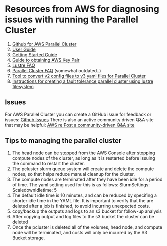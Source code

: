 # Resources from AWS for diagnosing issues with running the Parallel Cluster

1. <a href="https://github.com/aws/aws-parallelcluster">Github for AWS Parallel Cluster</a>
2. <a href="https://docs.aws.amazon.com/parallelcluster/latest/ug/what-is-aws-parallelcluster.html">User Guide</a>
3. <a href="https://docs.aws.amazon.com/parallelcluster/latest/ug/getting_started.html">Getting Started Guide</a>
4. <a href="https://docs.aws.amazon.com/AWSEC2/latest/UserGuide/ec2-key-pairs.html">Guide to obtaining AWS Key Pair</a>
5. <a href="https://aws.amazon.com/fsx/lustre/faqs/">Lustre FAQ</a>
6. <a href="https://aws.amazon.com/hpc/faqs/#AWS_ParallelCluster">Parallel Cluster FAQ</a> (somewhat outdated..)
7. <a href="https://docs.aws.amazon.com/parallelcluster/latest/ug/pcluster3-config-converter.html">Tool to convert v2 config files to v3 yaml files for Parallel Cluster</a>
8. <a href="https://github.com/aws-samples/parallelcluster-spot-fsxlustre">Instructions for creating a fault tolerance parallel cluster using lustre filesystem</a>


## Issues

For AWS Parallel Cluster you can create a GitHub issue for feedback or issues: <a href="https://github.com/aws/aws-parallelcluster/issues">Github Issues</a>
There is also an active community driven Q&A site that may be helpful: <a href="https://repost.aws/">AWS re:Post a community-driven Q&A site</a>

## Tips to managing the parallel cluster

1. The head node can be stopped from the AWS Console after stopping compute nodes of the cluster, as long as it is restarted before issuing the command to restart the cluster.
2. The pcluster slurm queue system will create and delete the compute nodes, so that helps reduce manual cleanup for the cluster.
3. The compute nodes are terminated after they have been idle for a period of time. The yaml setting used for this is as follows: SlurmSettings: ScaledownIdletime: 5
4. The default idle time is 10 minutes, and can be reduced by specifing a shorter idle time in the YAML file.  It is important to verify that the are deleted after a job is finished, to avoid incurring unexpected costs.
5. copy/backup the outputs and logs to an s3 bucket for follow-up analysis
6. After copying output and log files to the s3 bucket the cluster can be deleted
7. Once the pcluster is deleted all of the volumes, head node, and compute node will be terminated, and costs will only be incurred by the S3 Bucket storage.

